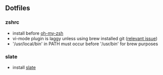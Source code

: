 ## Dotfiles

### zshrc

- install before [oh-my-zsh](https://github.com/robbyrussell/oh-my-zsh/)
- vi-mode plugin is laggy unless using brew installed git ([relevant issue](https://github.com/robbyrussell/oh-my-zsh/issues/2189))
- '/usr/local/bin' in PATH must occur before '/usr/bin' for brew purposes

### slate

- install [slate](https://github.com/jigish/slate)
